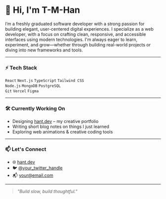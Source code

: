 # 👋 Hi, I'm T-M-Han

I’m a freshly graduated software developer with a strong passion for building elegant, user-centered digital experiences.
I specialize as a web developer, with a focus on crafting clean, responsive, and accessible interfaces using modern technologies. I'm always eager to learn, experiment, and grow—whether through building real-world projects or diving into new frameworks and tools.

---

### ⚡ Tech Stack  
`React` `Next.js` `TypeScript` `Tailwind CSS`  
`Node.js` `MongoDB` `PostgreSQL`  
`Git` `Vercel` `Figma`

---

### 🛠 Currently Working On
- Designing [hant.dev](https://your-portfolio-link.com) – my creative portfolio
- Writing short blog notes on things I just learned
- Exploring web animations & creative coding tools

---

### 📫 Let's Connect  
- 🌐 [hant.dev](https://your-portfolio-link.com)  
- 🐦 [@your_twitter_handle](https://twitter.com/your_twitter_handle)  
- 📬 [your@email.com](mailto:your@email.com)

---

> *"Build slow, build thoughtful."*

